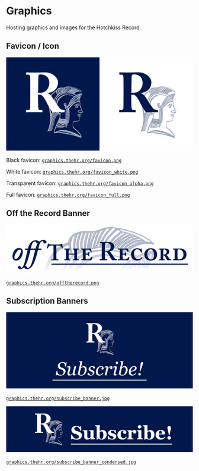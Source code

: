# Graphics
Hosting graphics and images for the Hotchkiss Record.

## Favicon / Icon
<img src="favicon.png" alt="Navy Background Square Icon" width="50%"/><img src="favicon_white.png" alt="White Background Square Icon" width="50%"/>

Black favicon: [`graphics.thehr.org/favicon.png`](http://graphics.thehr.org/favicon.png)

White favicon: [`graphics.thehr.org/favicon_white.png`](http://graphics.thehr.org/favicon_white.png)

Transparent favicon: [`graphics.thehr.org/favicon_alpha.png`](http://graphics.thehr.org/favicon_alpha.png)

Full favicon: [`graphics.thehr.org/favicon_full.png`](http://graphics.thehr.org/favicon_full.png)

## Off the Record Banner
![Off the Record Banner](offtherecord.png)

[`graphics.thehr.org/offtherecord.png`](http://graphics.thehr.org/offtherecord.png)

## Subscription Banners
![Subscription Banner](subscribe_banner.jpg)

[`graphics.thehr.org/subscribe_banner.jpg`](http://graphics.thehr.org/subscribe_banner.jpg)

![Condensed Subscription Banner](subscribe_banner_condensed.jpg)

[`graphics.thehr.org/subscribe_banner_condensed.jpg`](http://graphics.thehr.org/subscribe_banner_condensed.jpg)
